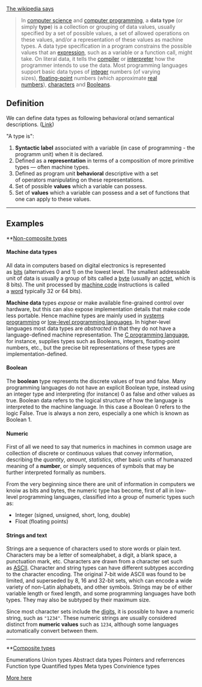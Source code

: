 [The wikipedia says](https://en.wikipedia.org/wiki/Data_type)

> In [computer science](https://en.wikipedia.org/wiki/Computer_science "Computer science") and [computer programming](https://en.wikipedia.org/wiki/Computer_programming "Computer programming"), a **data type** (or simply **type**) is a collection or grouping of data values, usually specified by a set of possible values, a set of allowed operations on these values, and/or a representation of these values as machine types.
> A data type specification in a program constrains the possible values that an [expression](https://en.wikipedia.org/wiki/Expression_(computer_science) "Expression (computer science)"), such as a variable or a function call, might take. On literal data, it tells the [compiler](https://en.wikipedia.org/wiki/Compiler "Compiler") or [interpreter](https://en.wikipedia.org/wiki/Interpreter_(computing) "Interpreter (computing)") how the programmer intends to use the data. Most programming languages support basic data types of [integer](https://en.wikipedia.org/wiki/Integer_(computer_science) "Integer (computer science)") numbers (of varying sizes), [floating-point](https://en.wikipedia.org/wiki/Floating_point "Floating point") numbers (which approximate [real numbers](https://en.wikipedia.org/wiki/Real_number "Real number")), [characters](https://en.wikipedia.org/wiki/Character_(computing) "Character (computing)") and [Booleans](https://en.wikipedia.org/wiki/Boolean_data_type "Boolean data type").

## Definition

We can define data types as following behavioral or/and semantical descriptions. ([Link](https://en.wikipedia.org/wiki/Data_type#CITEREFParnasShoreWeiss1976))

"A type is":

1. **Syntactic label** associated with a variable (in case of programming - the programm unit) when it is declared.
2. Defined as a **representation** in terms of a composition of more primitive types — often machine types.
3. Defined as program unit **behavioral** descriptive with a set of operators manipulating on these representations.
4. Set of possible **values** which a variable can possess.
5. Set of **values** which a variable can possess and a set of functions that one can apply to these values.

---

## Examples

**<u>Non-composite types</u>

#### Machine data types
All data in computers based on digital electronics is represented as [bits](https://en.wikipedia.org/wiki/Bit "Bit") (alternatives 0 and 1) on the lowest level. The smallest addressable unit of data is usually a group of bits called a [byte](https://en.wikipedia.org/wiki/Byte "Byte") (usually an [octet](https://en.wikipedia.org/wiki/Octet_(computing) "Octet (computing)"), which is 8 bits). The unit processed by [machine code](https://en.wikipedia.org/wiki/Machine_code "Machine code") instructions is called a [word](https://en.wikipedia.org/wiki/Word_(data_type) "Word (data type)") typically 32 or 64 bits).

**Machine data** types _expose_ or make available fine-grained control over hardware, but this can also expose implementation details that make code less portable. Hence machine types are mainly used in [systems programming](https://en.wikipedia.org/wiki/Systems_programming "Systems programming") or [low-level programming languages](https://en.wikipedia.org/wiki/Low-level_programming_language "Low-level programming language"). In higher-level languages most data types are _abstracted_ in that they do not have a language-defined machine representation. The [C programming language](https://en.wikipedia.org/wiki/C_programming_language "C programming language"), for instance, supplies types such as Booleans, integers, floating-point numbers, etc., but the precise bit representations of these types are implementation-defined.

#### Boolean
The **boolean** type represents the discrete values of true and false.
Many programming languages do not have an explicit Boolean type, instead using an integer type and interpreting (for instance) 0 as false and other values as true. Boolean data refers to the logical structure of how the language is interpreted to the machine language. In this case a Boolean 0 refers to the logic False. True is always a non zero, especially a one which is known as Boolean 1.

#### Numeric
First of all we need to say that numerics in machines in common usage are collection of discrete or continuous values that convey information, describing the *quantity*, *amount*, *statistics*, other basic units of humanazed meaning of a **number**, or simply sequences of symbols that may be further interpreted formally as numbers.

From the very beginning since there are unit of information in computers we knoiw as bits and bytes, the numeric type has become, first of all in low-level programming languages, classified into a group of numeric types such as:
- Integer (signed, unsigned, short, long, double)
- Float (floating points)

#### Strings and text
Strings are a sequence of characters used to store words or plain text.
Characters may be a letter of somealphabet, a digit, a blank space, a punctuation mark, etc. Characters are drawn from a character set such as [ASCII](https://en.wikipedia.org/wiki/ASCII "ASCII"). Character and string types can have different subtypes according to the character encoding. The original 7-bit wide ASCII was found to be limited, and superseded by 8, 16 and 32-bit sets, which can encode a wide variety of non-Latin alphabets, and other symbols. Strings may be of either variable length or fixed length, and some programming languages have both types. They may also be subtyped by their maximum size.

Since most character sets include the [digits](https://en.wikipedia.org/wiki/Numerical_digit "Numerical digit"), it is possible to have a numeric string, such as `"1234"`. These numeric strings are usually considered distinct from **numeric values** such as `1234`, although some languages automatically convert between them.

---

**<u>Composite types</u>

Enumerations
Union types
Abstract data types
Pointers and referrences
Function type
Quantified types
Meta types
Convinience types

[More here](https://en.wikipedia.org/wiki/Data_type)
